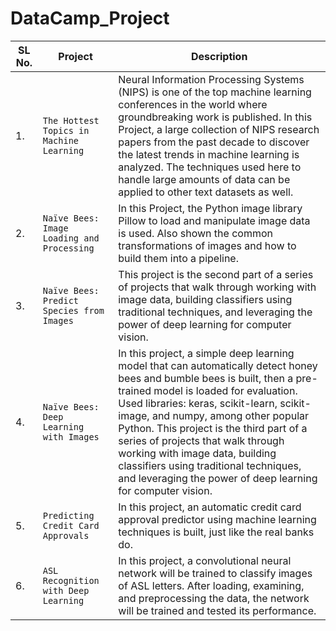 # DataCamp_Project

| SL No. | Project        | Description           |
| ------------- | ------------- |-------------|
| 1. | `The Hottest Topics in Machine Learning`     | Neural Information Processing Systems (NIPS) is one of the top machine learning conferences in the world where groundbreaking work is published. In this Project, a large collection of NIPS research papers from the past decade to discover the latest trends in machine learning is analyzed. The techniques used here to handle large amounts of data can be applied to other text datasets as well. | 
| 2. | `Naïve Bees: Image Loading and Processing`      |  In this Project, the Python image library Pillow to load and manipulate image data is used. Also shown the common transformations of images and how to build them into a pipeline.     |
| 3. | `Naïve Bees: Predict Species from Images` |  This project is the second part of a series of projects that walk through working with image data, building classifiers using traditional techniques, and leveraging the power of deep learning for computer vision.     |
| 4. | `Naïve Bees: Deep Learning with Images` |  In this project, a simple deep learning model that can automatically detect honey bees and bumble bees is built, then a pre-trained model is loaded for evaluation. Used libraries: keras, scikit-learn, scikit-image, and numpy, among other popular Python. This project is the third part of a series of projects that walk through working with image data, building classifiers using traditional techniques, and leveraging the power of deep learning for computer vision.     |
| 5. | `Predicting Credit Card Approvals` |  In this project, an automatic credit card approval predictor using machine learning techniques is built, just like the real banks do.  |
| 6. | `ASL Recognition with Deep Learning` |  In this project, a convolutional neural network will be trained to classify images of ASL letters. After loading, examining, and preprocessing the data, the network will be trained and tested its performance. |
